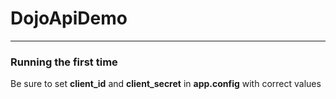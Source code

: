 # DojoApiDemo
---
### Running the first time
Be sure to set **client_id** and **client_secret** in **app.config** with correct values

